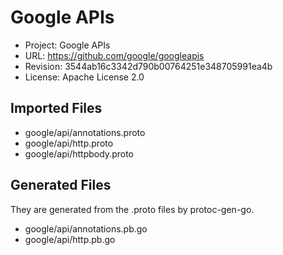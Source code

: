 # Google APIs

- Project: Google APIs
- URL: https://github.com/google/googleapis
- Revision: 3544ab16c3342d790b00764251e348705991ea4b
- License: Apache License 2.0


## Imported Files

- google/api/annotations.proto
- google/api/http.proto
- google/api/httpbody.proto


## Generated Files

They are generated from the .proto files by protoc-gen-go.
- google/api/annotations.pb.go
- google/api/http.pb.go
